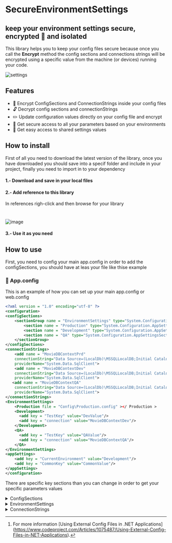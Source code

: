 # SecureEnvironmentSettings
## keep your environment settings secure, encrypted :closed_lock_with_key: and isolated

This library helps you to keep your config files secure because once you call the **Encrypt** method the config sections and connections strings will be encrypted using a specific value from the machine (or devices) running your code.

![settings](https://user-images.githubusercontent.com/74436244/180286333-538f96fd-ffbf-443a-b6c4-f0e96e3f6baf.png)

## Features
- :closed_lock_with_key: Encrypt ConfigSections and ConnectionStrings inside your config files
- :unlock: Decrypt config sections and connectionStrings
- :pencil2: Update configuration values directly on your config file and encrypt
- :open_file_folder: Get secure access to all your parameters based on your environments
- :open_file_folder: Get easy access to shared settings values

## How to install

First of all you need to download the latest version of the library, once you have downloaded you should save into a specif folder and include in your project, finally you need to import in to your dependency

#### 1.- Download and save in your local files
#### 2.- Add reference to this library
In references righ-click and then browse for your library
#
![image](https://user-images.githubusercontent.com/74436244/180444679-50a9783b-9f86-44e3-95c5-d15fa29750d9.png)
#### 3.- Use it as you need

## How to use

First, you need to config your main app.config in order to add the configSections, you should have at leas your file like thise example

### :memo: App.config

This is an example of how you can set up your main app.config or web.config

```xml
<?xml version = "1.0" encoding="utf-8" ?>
<configuration>
<configSections>
    <sectionGroup name = "EnvironmentSettings" type="System.Configuration.ApplicationSettingsGroup">
		<section name = "Production" type="System.Configuration.AppSettingsSection"/>
		<section name = "Development" type="System.Configuration.AppSettingsSection"/>
		<section name = "QA" type="System.Configuration.AppSettingsSection"/>
    </sectionGroup>
</configSections>
<connectionStrings>
    <add name = "MovieDBContextPrd"
    connectionString="Data Source=(LocalDb)\MSSQLLocalDB;Initial Catalog=aspnet-MvcMovie;Integrated Security=SSPI;AttachDBFilename=|DataDirectory|\MoviesPrd.mdf"
    providerName="System.Data.SqlClient">
    <add name = "MovieDBContextDev"
    connectionString="Data Source=(LocalDb)\MSSQLLocalDB;Initial Catalog=aspnet-MvcMovie;Integrated Security=SSPI;AttachDBFilename=|DataDirectory|\MoviesDev.mdf"
    providerName="System.Data.SqlClient">
   <add name = "MovieDBContextQA"
    connectionString="Data Source=(LocalDb)\MSSQLLocalDB;Initial Catalog=aspnet-MvcMovie;Integrated Security=SSPI;AttachDBFilename=|DataDirectory|\MoviesQA.mdf"
    providerName="System.Data.SqlClient">
</connectionStrings>
<EnvironmentSettings>
    <Production file = "Config\Production.config" ></ Production >
    <Development>
      <add key = "TestKey" value="DevValue"/>
      <add key = "connection" value="MovieDBContextDev"/>
    </Development>
    <QA>
      <add key = "TestKey" value="QAValue"/>
      <add key = "connection" value="MovieDBContextQA"/>
    </QA>
</EnvironmentSettings>
<appSettings>
    <add key = "CurrentEnvironment" value="Development"/>
    <add key = "CommonKey" value="CommonValue"/>
</appSettings>
</configuration>
```
There are specific key sections than you can change in order to get your specific parameters values

<details><summary>ConfigSections</summary>
  
  <p>
    
### ConfigSections
This is the main configuration that you need to add in your main config file, you can name your sections name as you wish, **but the sectionGroup name must be _EnvironmentSettings_ , :warning: so it can not be change**

```xml
<configSections>
  <sectionGroup name = "EnvironmentSettings" type="System.Configuration.ApplicationSettingsGroup">
    <section name = "Production" type="System.Configuration.AppSettingsSection"/>
    <section name = "Development" type="System.Configuration.AppSettingsSection"/>
    <section name = "QA" type="System.Configuration.AppSettingsSection"/>
  </sectionGroup>
</configSections>
```
  </p>
  </details>
  
<details><summary>EnvironmentSettings</summary>
  
<p>

### EnvironmentSettings

This sections are used to specify your custom parameters based on your environment, so when you call one of these values from your code, the environmentSettings engine
 tries to load the specific value based on the **CurrentEnvironment** parameter on your appSettings
    
#### :memo: app.config

Inside any of your environmentSections you can add your parameters directly as a KeyValue like Development or QA section.
  
```xml
<EnvironmentSettings>
  <Production file = "Config\Production.config" ></ Production >
  <Development>
    <add key = "TestKey" value="DevValue"/>
    <add key = "connection" value="MovieDBContextDev"/>
  </Development>
    <QA>
      <add key = "TestKey" value="QAValue"/>
      <add key = "connection" value="MovieDBContextQA"/>
    </QA>
</EnvironmentSettings>
```
  
#### :memo: Config\Production.config
You can also use an external file in order to keep your config files isolated like Production section [^1].
  
```xml
<Production>
  <add key="TestKey" value="ProductionValue"/>
  <add key="connection" value="MovieDBContextPrd"/>
</Production>
```

[^1]: For more information [Using External Config Files in .NET Applications] (https://www.codeproject.com/Articles/1075487/Using-External-Config-Files-in-NET-Applications).
 
Once you have setup your envirnmentSettings, **you must specify the current environment** otherwise you will give an error
```xml
<appSettings>
  <add key = "CurrentEnvironment" value="Development"/>
</appSettings>
```
  
So, you can call any of your values from your application code
  
```cs
string valueFromAppConfig = SecureEnvironmentSettings.Settings["TestKey"].Value;
Console.WriteLine($"CurrentValue: {valueFromAppConfig}");
/// CurrentValue: DevValue
```
  
</p>
  </details>
    
<details><summary>ConnectionStrings</summary>
  <p>

### ConnectionStrings
    
You can specify your all your connections strings, you need first, add your connectionString on that section, name it, and then add that name in your specific environmentSection, so you can call it from the SecureEnvironmentSettings library
    
##### 1.- Add your connection

```xml
<connectionStrings>
  <add name = "MovieDBContextPrd" connectionString="Data Source=(LocalDb)\MSSQLLocalDB;Initial Catalog=aspnet-MvcMovie;Integrated Security=SSPI;AttachDBFilename=|DataDirectory|\MoviesPrd.mdf" providerName="System.Data.SqlClient">
  <add name = "MovieDBContextDev" connectionString="Data Source=(LocalDb)\MSSQLLocalDB;Initial Catalog=aspnet-MvcMovie;Integrated Security=SSPI;AttachDBFilename=|DataDirectory|\MoviesDev.mdf" providerName="System.Data.SqlClient">
  <add name = "MovieDBContextQA" connectionString="Data Source=(LocalDb)\MSSQLLocalDB;Initial Catalog=aspnet-MvcMovie;Integrated Security=SSPI;AttachDBFilename=|DataDirectory|\MoviesQA.mdf"providerName="System.Data.SqlClient">
</connectionStrings>
      
```

#### 2.- Add your connectionString name in your specific environment 
```xml
<Development>
  <add key = "connection" value="MovieDBContextDev"/>
</Development>
```
    
#### 3.- Call it from your code
```cs
string connection = SecureEnvironmentSettings.GetConnectionString("MovieDBContextDev");
Console.WriteLine($"ConnectionValue: {connection}");
  /// ConnectionValue: Data Source=(LocalDb)\MSSQLLocalDB;Initial Catalog=aspnet-MvcMovie;Integrated Security=SSPI;AttachDBFilename=|DataDirectory|\MoviesDev.mdf" providerName="System.Data.SqlClient
```
    
  </p>
 </details>
